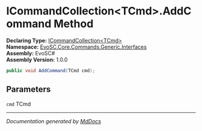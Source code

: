 ﻿<!--  
  <auto-generated>   
    The contents of this file were generated by a tool.  
    Changes to this file may be list if the file is regenerated  
  </auto-generated>   
-->

# ICommandCollection\<TCmd\>.AddCommand Method

**Declaring Type:** [ICommandCollection\<TCmd\>](../index.md)  
**Namespace:** [EvoSC.Core.Commands.Generic.Interfaces](../../index.md)  
**Assembly:** EvoSC\#  
**Assembly Version:** 1.0.0

```csharp
public void AddCommand(TCmd cmd);
```

## Parameters

`cmd`  TCmd

___

*Documentation generated by [MdDocs](https://github.com/ap0llo/mddocs)*
